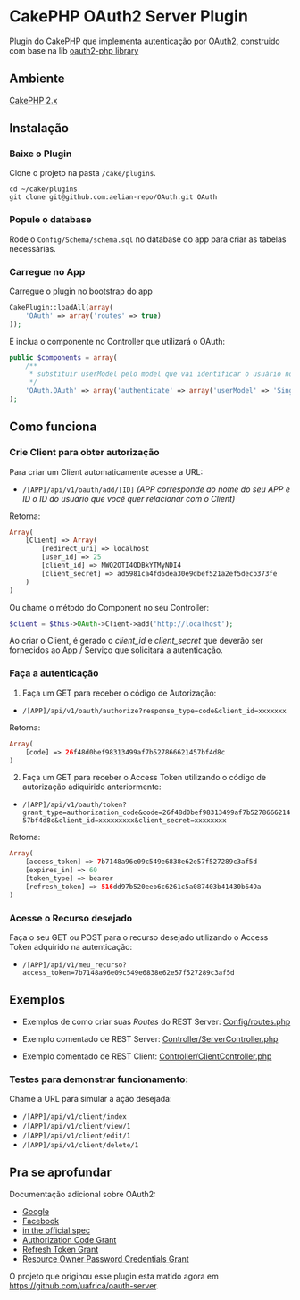 # CakePHP OAuth2 Server Plugin

Plugin do CakePHP que implementa autenticação por OAuth2, construido com base na lib [oauth2-php library][1]

## Ambiente
[CakePHP 2.x](http://cakephp.org/)

## Instalação

### Baixe o Plugin

Clone o projeto na pasta `/cake/plugins`. 

```
cd ~/cake/plugins
git clone git@github.com:aelian-repo/OAuth.git OAuth
```

### Popule o database

Rode o `Config/Schema/schema.sql` no database do app para criar as tabelas necessárias.

### Carregue no App

Carregue o plugin no bootstrap do app

```PHP
CakePlugin::loadAll(array(
    'OAuth' => array('routes' => true)
));
```

E inclua o componente no Controller que utilizará o OAuth:

```PHP
public $components = array(
    /**
     * substituir userModel pelo model que vai identificar o usuário no app. Ex: Empresa, Orgao, Singular...
     */
    'OAuth.OAuth' => array('authenticate' => array('userModel' => 'Singular')), 
);
```

## Como funciona

### Crie Client para obter autorização

Para criar um Client automaticamente acesse a URL: 
* `/[APP]/api/v1/oauth/add/[ID]`
*(APP corresponde ao nome do seu APP e ID o ID do usuário que você quer relacionar com o Client)*

Retorna:
```PHP
Array(
    [Client] => Array(
        [redirect_uri] => localhost
        [user_id] => 25
        [client_id] => NWQ2OTI4ODBkYTMyNDI4
        [client_secret] => ad5981ca4fd6dea30e9dbef521a2ef5decb373fe
    )
)
```

Ou chame o método do Component no seu Controller:

```PHP
$client = $this->OAuth->Client->add('http://localhost');
```

Ao criar o Client, é gerado o *client_id* e *client_secret* que deverão ser fornecidos ao App / Serviço que solicitará a autenticação.

### Faça a autenticação

1. Faça um GET para receber o código de Autorização:
 * `/[APP]/api/v1/oauth/authorize?response_type=code&client_id=xxxxxxx`

Retorna:
```PHP
Array(
    [code] => 26f48d0bef98313499af7b527866621457bf4d8c
)
```
 
2. Faça um GET para receber o Access Token utilizando o código de autorização adiquirido anteriormente:
 * `/[APP]/api/v1/oauth/token?grant_type=authorization_code&code=26f48d0bef98313499af7b527866621457bf4d8c&client_id=xxxxxxxxx&client_secret=xxxxxxxx`

Retorna:
```PHP
Array(
    [access_token] => 7b7148a96e09c549e6838e62e57f527289c3af5d
    [expires_in] => 60
    [token_type] => bearer
    [refresh_token] => 516dd97b520eeb6c6261c5a087403b41430b649a
)
```

### Acesse o Recurso desejado

Faça o seu GET ou POST para o recurso desejado utilizando o Access Token adquirido na autenticação:
 * `/[APP]/api/v1/meu_recurso?access_token=7b7148a96e09c549e6838e62e57f527289c3af5d`

## Exemplos

* Exemplos de como criar suas *Routes* do REST Server:
[Config/routes.php](https://github.com/aelian-repo/OAuth/blob/master/Config/routes.php)

* Exemplo comentado de REST Server:
[Controller/ServerController.php](https://github.com/aelian-repo/OAuth/blob/master/Controller/ServerController.php)

* Exemplo comentado de REST Client:
[Controller/ClientController.php](https://github.com/aelian-repo/OAuth/blob/master/Controller/ClientController.php)

### Testes para demonstrar funcionamento:

Chame a URL para simular a ação desejada:

 * `/[APP]/api/v1/client/index`
 * `/[APP]/api/v1/client/view/1`
 * `/[APP]/api/v1/client/edit/1`
 * `/[APP]/api/v1/client/delete/1`

## Pra se aprofundar

Documentação adicional sobre OAuth2:
* [Google](https://developers.google.com/accounts/docs/OAuth2) 
* [Facebook](http://developers.facebook.com/docs/authentication/) 
* [in the official spec](http://tools.ietf.org/html/draft-ietf-oauth-v2-23)
* [Authorization Code Grant](http://tools.ietf.org/html/draft-ietf-oauth-v2-23#section-4.1)
* [Refresh Token Grant](http://tools.ietf.org/html/draft-ietf-oauth-v2-23#section-6)
* [Resource Owner Password Credentials Grant](http://tools.ietf.org/html/draft-ietf-oauth-v2-23#section-4.3) 

[1]: https://github.com/quizlet/oauth2-php

O projeto que originou esse plugin esta matido agora em https://github.com/uafrica/oauth-server.